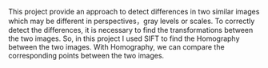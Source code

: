 This project provide an approach to detect differences in two similar images which may be different in perspectives，gray levels or scales.
To correctly detect the differences, it is necessary to find the transformations between the two images.
So, in this project I used SIFT to find the Homography between the two images. With Homography, we can compare the corresponding points between the two images.
